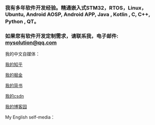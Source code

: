 ###  我有多年软件开发经验。精通嵌入式STM32，RTOS，Linux，Ubuntu,   Android AOSP,   Android APP,  Java , Kotlin ,  C,   C++,   Python ,  QT。

###  如果您有软件开发定制需求，请联系我，电子邮件: mysolution@qq.com

我的中文自媒体：

[我的知乎](https://www.zhihu.com/people/micro9981)

[我的掘金](https://juejin.cn/user/993614244885245)

[我的简书](https://www.jianshu.com/u/253b56908748)

[我的csdn](https://blog.csdn.net/micro9981)

[我的博客园](https://www.cnblogs.com/micro9981)





My English self-media：



<!--
**micro3721/micro3721** is a ✨ _special_ ✨ repository because its `README.md` (this file) appears on your GitHub profile.

Here are some ideas to get you started:

- 🔭 I’m currently working on ...
- 🌱 I’m currently learning ...
- 👯 I’m looking to collaborate on ...
- 🤔 I’m looking for help with ...
- 💬 Ask me about ...
- 📫 How to reach me: ...
- 😄 Pronouns: ...
- ⚡ Fun fact: ...
-->
